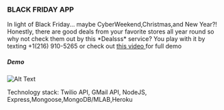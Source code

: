 <h3>BLACK FRIDAY APP</h3>
<p>In light of Black Friday... maybe CyberWeekend,Christmas,and New Year?! Honestly, there are good deals from your favorite stores all year round so why not check them out by this *Dealsss* service? You play with it by texting +1(216) 910-5265 or check out <a href = "https://www.youtube.com/watch?v=PRf2K9c0Zlk "> this video </a> for full demo

<h5>Demo</h5>

![Alt Text](https://media.giphy.com/media/vFKqnCdLPNOKc/giphy.gif)


Technology stack: Twilio API, GMail API, NodeJS, Express,Mongoose,MongoDB/MLAB,Heroku
